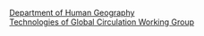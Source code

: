 [Department of Human Geography](https://humangeographie.de)  
[Technologies of Global Circulation Working Group](https://www.uni-frankfurt.de/45478395/01_portrait)  
<!-- [Goethe University Frankfurt](https://uni-frankfurt.de/en) -->
